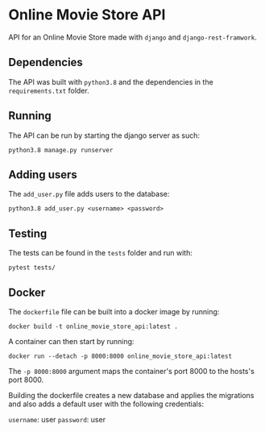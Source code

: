# Online Movie Store API

API for an Online Movie Store made with `django` and `django-rest-framwork`.

## Dependencies
The API was built with `python3.8` and the dependencies in the `requirements.txt` folder.

## Running
The API can be run by starting the django server as such:
```
python3.8 manage.py runserver
```

## Adding users
The `add_user.py` file adds users to the database:
```
python3.8 add_user.py <username> <password>
```

## Testing
The tests can be found in the `tests` folder and run with:
```
pytest tests/
```

## Docker
The `dockerfile` file can be built into a docker image by running:

```
docker build -t online_movie_store_api:latest .
```

A container can then start by running:

```
docker run --detach -p 8000:8000 online_movie_store_api:latest
```

The `-p 8000:8000` argument maps the container's port 8000 to the hosts's port 8000.

Building the dockerfile creates a new database and applies the migrations and also 
adds a default user with the following credentials:

`username`: user
`password`: user